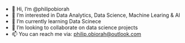 - 👋 Hi, I’m @philipobiorah
- 👀 I’m interested in Data Analytics, Data Science, Machine Learing & AI
- 🌱 I’m currently learning Data Scinece
- 💞️ I’m looking to collaborate on data science projects
- 📫 You can reach me via: philip.obiorah@outlook.com
<!---
philipobiorah/philipobiorah is a ✨ special ✨ repository because its `README.md` (this file) appears on your GitHub profile.
You can click the Preview link to take a look at your changes.
--->
